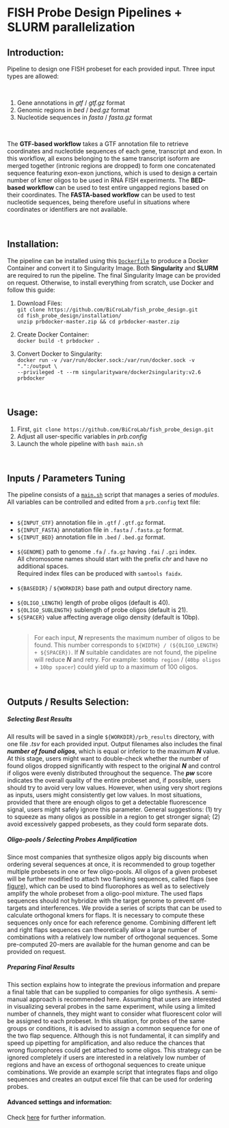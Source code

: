 # FISH Probe Design Pipelines + SLURM parallelization

## Introduction:

Pipeline to design one FISH probeset for each provided input. Three input types are allowed:

<br>

1. Gene annotations in *gtf* / *gtf.gz* format
2. Genomic regions in *bed* / *bed.gz* format
3. Nucleotide sequences in *fasta* / *fasta.gz* format

<br>

The **GTF-based workflow** takes a GTF annotation file to retrieve coordinates and nucleotide sequences of each gene, transcript and exon. In this workflow, all exons belonging to the same transcript isoform are merged together (intronic regions are dropped) to form one concatenated sequence featuring exon-exon junctions, which is used to design a certain number of kmer oligos to be used in RNA FISH experiments. The **BED-based workflow** can be used to test entire ungapped regions based on their coordinates. The **FASTA-based workflow** can be used to test nucleotide sequences, being therefore useful in situations where coordinates or identifiers are not available.

<br>

## Installation:

The pipeline can be installed using this [`Dockerfile`](./installation/Dockerfile) to produce a Docker Container and convert it to Singularity Image. Both **Singularity** and **SLURM** are required to run the pipeline. The final Singularity Image can be provided on request. Otherwise, to install everything from scratch, use Docker and follow this guide:


1. Download Files: <br> `git clone https://github.com/BiCroLab/fish_probe_design.git`<br>`cd fish_probe_design/installation/`<br>`unzip prbdocker-master.zip && cd prbdocker-master.zip` <br>

2. Create Docker Container: <br> `docker build -t prbdocker .` <br>
  
3. Convert Docker to Singularity: <br>
`docker run -v /var/run/docker.sock:/var/run/docker.sock -v ".":/output \` <br>
`--privileged -t --rm singularityware/docker2singularity:v2.6 prbdocker`
  <br>
  

## Usage:

1. First, `git clone https://github.com/BiCroLab/fish_probe_design.git`
2. Adjust all user-specific variables in _prb.config_
3. Launch the whole pipeline with ```bash main.sh```<br>

<br>


## Inputs / Parameters Tuning

The pipeline consists of a [`main.sh`](./prb_pipeline/main.sh) script that manages a series of *modules*.<br> All variables can be controlled and edited from a `prb.config` text file: <br><br>

- `${INPUT_GTF}` annotation file in `.gtf` / `.gtf.gz` format.
- `${INPUT_FASTA}` annotation file in `.fasta` / `.fasta.gz` format.
- `${INPUT_BED}` annotation file in `.bed` / `.bed.gz` format.
  <br><br>
- `${GENOME}` path to genome `.fa` / `.fa.gz` having `.fai` / `.gzi` index.<br>All chromosome names should start with the prefix _chr_ and have no additional spaces.<br>Required index files can be produced with `samtools faidx`.<br><br>
- `${BASEDIR}` / `${WORKDIR}` base path and output directory name. <br><br>
- `${OLIGO_LENGTH}` length of probe oligos (default is 40).
- `${OLIGO_SUBLENGTH}` sublength of probe oligos (default is 21).
- `${SPACER}` value affecting average oligo density (default is 10bp). <br><br>
  >   For each input, ***N*** represents the maximum number of oligos to be found. This number corresponds to `${WIDTH} / (${OLIGO_LENGTH} + ${SPACER})`. If ***N*** suitable candidates are not found, the pipeline will reduce ***N*** and retry. For example: `5000bp region` / (`40bp oligos` + `10bp spacer`) could yield up to a maximum of 100 oligos.

<br>

## Outputs / Results Selection:

##### Selecting Best Results 
All results will be saved in a single `${WORKDIR}/prb_results` directory, with one file _.tsv_ for each provided input. Output filenames also includes the final ***number of found oligos***, which is equal or inferior to the maximum ***N*** value. At this stage, users might want to double-check whether the number of found oligos dropped significantly with respect to the original ***N*** and control if oligos were evenly distributed throughout the sequence. The ***pw*** score indicates the overall quality of the entire probeset and, if possible, users should try to avoid very low values. However, when using very short regions as inputs, users might consistently get low values. In most situations, provided that there are enough oligos to get a detectable fluorescence signal, users might safely ignore this parameter. General suggestions: (1) try to squeeze as many oligos as possible in a region to get stronger signal; (2) avoid excessively gapped probesets, as they could form separate dots.


##### Oligo-pools / Selecting Probes Amplification
Since most companies that synthesize oligos apply big discounts when ordering several sequences at once, it is recommended to group together multiple probesets in one or few oligo-pools. All oligos of a given probeset will be further modified to attach two flanking sequences, called flaps (see [figure](./prb_pipeline/docs/oligo_pic.png)), which can be used to bind fluorophores as well as to selectively amplify the whole probeset from a oligo-pool mixture. The used flaps sequences should not hybridize with the target genome to prevent off-targets and interferences. We provide a series of scripts that can be used to calculate orthogonal kmers for flaps. It is necessary to compute these sequences only once for each reference genome. Combining different left and right flaps sequences can theoretically allow a large number of combinations with a relatively low number of orthogonal sequences. Some pre-computed 20-mers are available for the human genome and can be provided on request.

##### Preparing Final Results
This section explains how to integrate the previous information and prepare a final table that can be supplied to companies for oligo synthesis. A semi-manual approach is recommended here. Assuming that users are interested in visualizing several probes in the same experiment, while using a limited number of channels, they might want to consider what fluorescent color will be assigned to each probeset. In this situation, for probes of the same groups or conditions, it is advised to assign a common sequence for one of the two flap sequence. Although this is not fundamental, it can simplify and speed up pipetting for amplification, and also reduce the chances that wrong fluorophores could get attached to some oligos. This strategy can be ignored completely if users are interested in a relatively low number of regions and have an excess of orthogonal sequences to create unique combinations. We provide an example script that integrates flaps and oligo sequences and creates an output excel file that can be used for ordering probes.


#### Advanced settings and information: 

Check [here](./prb_pipeline/docs/extra_slurm_settings.md) for further information. 

<br><br>

